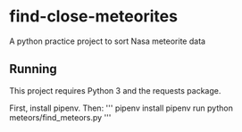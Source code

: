 # find-close-meteorites
A python practice project to sort Nasa meteorite data

## Running

This project requires Python 3 and the requests package.

First, install pipenv. Then:
'''
pipenv install
pipenv run python meteors/find_meteors.py
'''